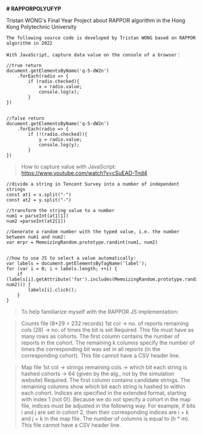 **# RAPPORPOLYUFYP**

Tristan WONG's Final Year Project about RAPPOR algorithm in the Hong Kong Polytechnic University

```
The following source code is developed by Tristan WONG based on RAPPOR algorithm in 2022

With JavaScript, capture data value on the console of a browser：

//true return
document.getElementsByName('q-5-dW2n')
    .forEach(radio => {
        if (radio.checked){
            x = radio.value;
            console.log(x);
        }
})


//false return
document.getElementsByName('q-5-dW2n')
    .forEach(radio => {
        if (!(radio.checked)){
            y = radio.value;
            console.log(y);
        }
})
```

>How to capture value with JavaScript: https://www.youtube.com/watch?v=cSuEAD-Tnd4

```
//divide a string in Tencent Survey into a number of independent strings
const at1 = x.split("-")
const at2 = y.split("-")

//transform the string value to a number
num1 = parseInt(at1[1])
num2 =parseInt(at2[1])

//Generate a random number with the typed value, i.e. the number between num1 and num2:
var mrpr = MemoizingRandom.prototype.randint(num1, num2)


//how to use JS to select a value automatically:
var labels = document.getElementsByTagName('label'); 
for (var i = 0; i < labels.length; ++i) { 
    if (labels[i].getAttribute('for').includes(MemoizingRandom.prototype.randint(num1, num2))) { 
        labels[i].click(); 
    }
}
```

>To help familiarize myself with the RAPPOR JS implementation:

>Counts file (8*29 = 232 records)
>1st col -> no. of reports
>remaining cols (28) -> no. of times the bit is set
>Required. This file must have as many rows as cohorts. The first column contains the number of reports in the cohort. 
>The remaining k columns specify the number of times the corresponding bit was set in all reports (in the corresponding cohort).
>This file cannot have a CSV header line.

>Map file
>1st col -> strings
>remaining cols -> which bit each string is hashed
>cohorts -> 64 (given by the alg., not by the simulation website)
>Required. The first column contains candidate strings. The remaining columns show which bit each string is hashed to within each cohort.
>Indices are specified in the extended format, starting with index 1 (not 0!). 
>Because we do not specify a cohort in the map file, indices must be adjusted in the following way. 
>For example, if bits i and j are set in cohort 2, then their corresponding indices are i + k and j + k in the map file. 
>The number of columns is equal to (h * m). This file cannot have a CSV header line.

